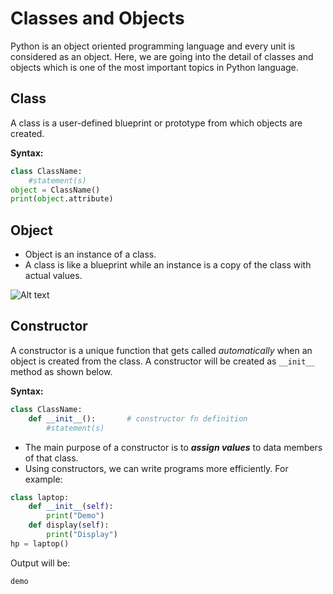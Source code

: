 # Classes and Objects

Python is an object oriented programming language and every unit is considered as an object. Here, we are going into the detail of classes and objects which is one of the most important topics in Python language.

## Class

A class is a user-defined blueprint or prototype from which objects are created.

**Syntax:**

```py
class ClassName:
    #statement(s)
object = ClassName()
print(object.attribute)
```

## Object

- Object is an instance of a class.
- A class is like a blueprint while an instance is a copy of the class with actual values.

![Alt text](https://pynative.com/wp-content/uploads/2021/08/class_and_objects.jpg "Flowchart of class and object")

## Constructor

A constructor is a unique function that gets called *automatically* when an object is created from the class.
A constructor will be created as `__init__` method as shown below.

**Syntax:**

```py
class ClassName:
    def __init__():       # constructor fn definition
        #statement(s)
```

- The main purpose of a constructor is to ***assign values*** to data members of that class.
- Using constructors, we can write programs more efficiently.
For example:

```py
class laptop:
    def __init__(self):
        print("Demo")
    def display(self):
        print("Display")
hp = laptop()
```

Output will be:

```txt
demo
```